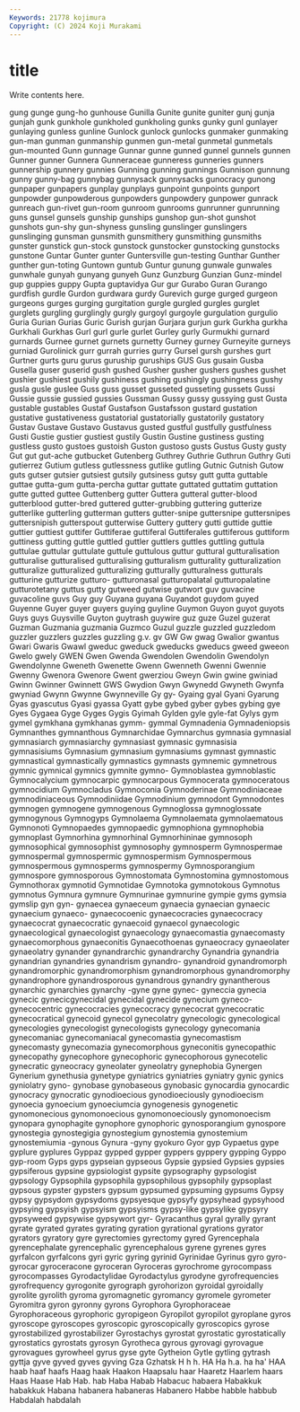 ```yaml
---
Keywords: 21778 kojimura
Copyright: (C) 2024 Koji Murakami
---
```


# title

Write contents here.



gung gunge gung-ho
gunhouse Gunilla Gunite gunite guniter gunj gunja gunjah gunk gunkhole
gunkholed gunkholing gunks gunky gunl gunlayer gunlaying gunless gunline Gunlock
gunlock gunlocks gunmaker gunmaking gun-man gunman gunmanship gunmen gun-metal gunmetal
gunmetals gun-mounted Gunn gunnage Gunnar gunne gunned gunnel gunnels gunnen
Gunner gunner Gunnera Gunneraceae gunneress gunneries gunners gunnership gunnery gunnies
Gunning gunning gunnings Gunnison gunnung gunny gunny-bag gunnybag gunnysack gunnysacks
gunocracy gunong gunpaper gunpapers gunplay gunplays gunpoint gunpoints gunport gunpowder
gunpowderous gunpowders gunpowdery gunpower gunrack gunreach gun-rivet gun-room gunroom gunrooms
gunrunner gunrunning guns gunsel gunsels gunship gunships gunshop gun-shot gunshot
gunshots gun-shy gun-shyness gunsling gunslinger gunslingers gunslinging gunsman gunsmith gunsmithery
gunsmithing gunsmiths gunster gunstick gun-stock gunstock gunstocker gunstocking gunstocks gunstone
Guntar Gunter gunter Guntersville gun-testing Gunthar Gunther gunther gun-toting Guntown
guntub Guntur gunung gunwale gunwales gunwhale gunyah gunyang gunyeh Gunz
Gunzburg Gunzian Gunz-mindel gup guppies guppy Gupta guptavidya Gur gur
Gurabo Guran Gurango gurdfish gurdle Gurdon gurdwara gurdy Gurevich gurge
gurged gurgeon gurgeons gurges gurging gurgitation gurgle gurgled gurgles gurglet
gurglets gurgling gurglingly gurgly gurgoyl gurgoyle gurgulation gurgulio Guria Gurian
Gurias Guric Gurish gurjan Gurjara gurjun gurk Gurkha gurkha Gurkhali
Gurkhas Gurl gurl gurle gurlet Gurley gurly Gurmukhi gurnard gurnards
Gurnee gurnet gurnets gurnetty Gurney gurney Gurneyite gurneys gurniad Gurolinick
gurr gurrah gurries gurry Gursel gursh gurshes gurt Gurtner gurts
guru gurus guruship guruships GUS Gus gusain Gusba Gusella guser
guserid gush gushed Gusher gusher gushers gushes gushet gushier gushiest
gushily gushiness gushing gushingly gushingness gushy gusla gusle guslee Guss
guss gusset gusseted gusseting gussets Gussi Gussie gussie gussied gussies
Gussman Gussy gussy gussying gust Gusta gustable gustables Gustaf Gustafson
Gustafsson gustard gustation gustative gustativeness gustatorial gustatorially gustatorily gustatory Gustav
Gustave Gustavo Gustavus gusted gustful gustfully gustfulness Gusti Gustie gustier
gustiest gustily Gustin Gustine gustiness gusting gustless gusto gustoes gustoish
Guston gustoso gusts Gustus Gusty gusty Gut gut gut-ache gutbucket
Gutenberg Guthrey Guthrie Guthrun Guthry Guti gutierrez Gutium gutless gutlessness
gutlike gutling Gutnic Gutnish Gutow guts gutser gutsier gutsiest gutsily
gutsiness gutsy gutt gutta guttable guttae gutta-gum gutta-percha guttar guttate
guttated guttatim guttation gutte gutted guttee Guttenberg gutter Guttera gutteral
gutter-blood gutterblood gutter-bred guttered gutter-grubbing guttering gutterize gutterlike gutterling gutterman
gutters gutter-snipe guttersnipe guttersnipes guttersnipish gutterspout gutterwise Guttery guttery gutti
guttide guttie guttier guttiest guttifer Guttiferae guttiferal Guttiferales guttiferous guttiform
guttiness gutting guttle guttled guttler guttlers guttles guttling guttula guttulae
guttular guttulate guttule guttulous guttur guttural gutturalisation gutturalise gutturalised gutturalising
gutturalism gutturality gutturalization gutturalize gutturalized gutturalizing gutturally gutturalness gutturals gutturine
gutturize gutturo- gutturonasal gutturopalatal gutturopalatine gutturotetany guttus gutty gutweed gutwise
gutwort guv guvacine guvacoline guvs Guy guy Guyana guyana Guyandot
guydom guyed Guyenne Guyer guyer guyers guying guyline Guymon Guyon
guyot guyots Guys guys Guysville Guyton guytrash guywire guz guze
Guzel guzerat Guzman Guzmania guzmania Guzmco Guzul guzzle guzzled guzzledom
guzzler guzzlers guzzles guzzling g.v. gv GW Gw gwag Gwalior
gwantus Gwari Gwaris Gwawl gweduc gweduck gweducks gweducs gweed gweeon
Gwelo gwely GWEN Gwen Gwenda Gwendolen Gwendolin Gwendolyn Gwendolynne Gweneth
Gwenette Gwenn Gwenneth Gwenni Gwennie Gwenny Gwenora Gwenore Gwent gwerziou
Gweyn Gwin gwine gwiniad Gwinn Gwinner Gwinnett GWS Gwydion Gwyn
Gwynedd Gwyneth Gwynfa gwyniad Gwynn Gwynne Gwynneville Gy gy- Gyaing
gyal Gyani Gyarung Gyas gyascutus Gyasi gyassa Gyatt gybe gybed
gyber gybes gybing gye Gyes Gygaea Gyge Gyges Gygis Gyimah
Gylden gyle gyle-fat Gylys gym gymel gymkhana gymkhanas gymm- gymmal
Gymnadenia Gymnadeniopsis Gymnanthes gymnanthous Gymnarchidae Gymnarchus gymnasia gymnasial gymnasiarch gymnasiarchy
gymnasiast gymnasic gymnasisia gymnasisiums Gymnasium gymnasium gymnasiums gymnast gymnastic gymnastical
gymnastically gymnastics gymnasts gymnemic gymnetrous gymnic gymnical gymnics gymnite gymno-
Gymnoblastea gymnoblastic Gymnocalycium gymnocarpic gymnocarpous Gymnocerata gymnoceratous gymnocidium Gymnocladus Gymnoconia
Gymnoderinae Gymnodiniaceae gymnodiniaceous Gymnodiniidae Gymnodinium gymnodont Gymnodontes gymnogen gymnogene gymnogenous
Gymnoglossa gymnoglossate gymnogynous Gymnogyps Gymnolaema Gymnolaemata gymnolaematous Gymnonoti Gymnopaedes gymnopaedic
gymnophiona gymnophobia gymnoplast Gymnorhina gymnorhinal Gymnorhininae gymnosoph gymnosophical gymnosophist gymnosophy
gymnosperm Gymnospermae gymnospermal gymnospermic gymnospermism Gymnospermous gymnospermous gymnosperms gymnospermy Gymnosporangium
gymnospore gymnosporous Gymnostomata Gymnostomina gymnostomous Gymnothorax gymnotid Gymnotidae Gymnotoka gymnotokous
Gymnotus gymnotus Gymnura gymnure Gymnurinae gymnurine gympie gyms gymsia gymslip
gyn gyn- gynaecea gynaeceum gynaecia gynaecian gynaecic gynaecium gynaeco- gynaecocoenic
gynaecocracies gynaecocracy gynaecocrat gynaecocratic gynaecoid gynaecol gynaecologic gynaecological gynaecologist gynaecology
gynaecomastia gynaecomasty gynaecomorphous gynaeconitis Gynaecothoenas gynaeocracy gynaeolater gynaeolatry gynander gynandrarchic
gynandrarchy Gynandria gynandria gynandrian gynandries gynandrism gynandro- gynandroid gynandromorph gynandromorphic
gynandromorphism gynandromorphous gynandromorphy gynandrophore gynandrosporous gynandrous gynandry gynantherous gynarchic gynarchies
gynarchy -gyne gyne gynec- gyneccia gynecia gynecic gynecicgynecidal gynecidal gynecide
gynecium gyneco- gynecocentric gynecocracies gynecocracy gynecocrat gynecocratic gynecocratical gynecoid gynecol
gynecolatry gynecologic gynecological gynecologies gynecologist gynecologists gynecology gynecomania gynecomaniac gynecomaniacal
gynecomastia gynecomastism gynecomasty gynecomazia gynecomorphous gyneconitis gynecopathic gynecopathy gynecophore gynecophoric
gynecophorous gynecotelic gynecratic gyneocracy gyneolater gyneolatry gynephobia Gynergen Gynerium gynethusia
gynetype gyniatrics gyniatries gyniatry gynic gynics gyniolatry gyno- gynobase gynobaseous
gynobasic gynocardia gynocardic gynocracy gynocratic gynodioecious gynodioeciously gynodioecism gynoecia gynoecium
gynoeciumcia gynogenesis gynogenetic gynomonecious gynomonoecious gynomonoeciously gynomonoecism gynopara gynophagite gynophore
gynophoric gynosporangium gynospore gynostegia gynostegigia gynostegium gynostemia gynostemium gynostemiumia -gynous
Gynura -gyny gyokuro Gyor gyp Gypaetus gype gyplure gyplures Gyppaz
gypped gypper gyppers gyppery gypping Gyppo gyp-room Gyps gyps gypseian
gypseous Gypsie gypsied Gypsies gypsies gypsiferous gypsine gypsiologist gypsite gypsography
gypsologist gypsology Gypsophila gypsophila gypsophilous gypsophily gypsoplast gypsous gypster gypsters
gypsum gypsumed gypsuming gypsums Gypsy gypsy gypsydom gypsydoms gypsyesque gypsyfy
gypsyhead gypsyhood gypsying gypsyish gypsyism gypsyisms gypsy-like gypsylike gypsyry gypsyweed
gypsywise gypsywort gyr- Gyracanthus gyral gyrally gyrant gyrate gyrated gyrates
gyrating gyration gyrational gyrations gyrator gyrators gyratory gyre gyrectomies gyrectomy
gyred Gyrencephala gyrencephalate gyrencephalic gyrencephalous gyrene gyrenes gyres gyrfalcon gyrfalcons
gyri gyric gyring gyrinid Gyrinidae Gyrinus gyro gyro- gyrocar gyroceracone
gyroceran Gyroceras gyrochrome gyrocompass gyrocompasses Gyrodactylidae Gyrodactylus gyrodyne gyrofrequencies gyrofrequency
gyrogonite gyrograph gyrohorizon gyroidal gyroidally gyrolite gyrolith gyroma gyromagnetic gyromancy
gyromele gyrometer Gyromitra gyron gyronny gyrons Gyrophora Gyrophoraceae Gyrophoraceous gyrophoric
gyropigeon Gyropilot gyropilot gyroplane gyros gyroscope gyroscopes gyroscopic gyroscopically gyroscopics
gyrose gyrostabilized gyrostabilizer Gyrostachys gyrostat gyrostatic gyrostatically gyrostatics gyrostats gyrosyn
Gyrotheca gyrous gyrovagi gyrovague gyrovagues gyrowheel gyrus gyse gyte Gytheion
Gytle gytling gytrash gyttja gyve gyved gyves gyving Gza Gzhatsk
H h h. HA Ha h.a. ha ha' HAA haab
haaf haafs Haag haak Haakon Haapsalu haar Haaretz Haarlem haars
Haas Haase Hab Hab. hab Haba Habab Habacuc habaera Habakkuk
habakkuk Habana habanera habaneras Habanero Habbe habble habbub Habdalah habdalah
